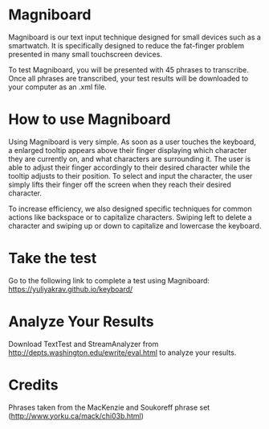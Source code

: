# Magniboard


Magniboard is our text input technique designed for small devices such as a smartwatch. It is specifically designed to reduce the fat-finger problem presented in many small touchscreen devices.

To test Magniboard, you will be presented with 45 phrases to transcribe. Once all phrases are transcribed, your test results will be downloaded to your computer as an .xml file.


# How to use Magniboard

Using Magniboard is very simple. As soon as a user touches the keyboard, a enlarged tooltip appears above their finger displaying which character they are currently on, and what characters are surrounding it. The user is able to adjust their finger accordingly to their desired character while the tooltip adjusts to their position. To select and input the character, the user simply lifts their finger off the screen when they reach their desired character. 

To increase efficiency, we also designed specific techniques for common actions like backspace or to capitalize characters. Swiping left to delete a character and swiping up or down to capitalize and lowercase the keyboard. 

# Take the test

Go to the following link to complete a test using Magniboard: https://yuliyakrav.github.io/keyboard/

# Analyze Your Results

Download TextTest and StreamAnalyzer from http://depts.washington.edu/ewrite/eval.html to analyze your results. 


# Credits

Phrases taken from the MacKenzie and Soukoreff phrase set (http://www.yorku.ca/mack/chi03b.html)


